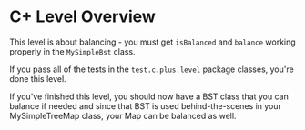 # C+ Level Overview

This level is about balancing - you must get `isBalanced` and `balance` working properly in the `MySimpleBst` class.

If you pass all of the tests in the `test.c.plus.level` package classes, you're done this level.

If you've finished this level, you should now have a BST class that you can balance if needed and since that BST is used behind-the-scenes in your MySimpleTreeMap class, your Map can be balanced as well.